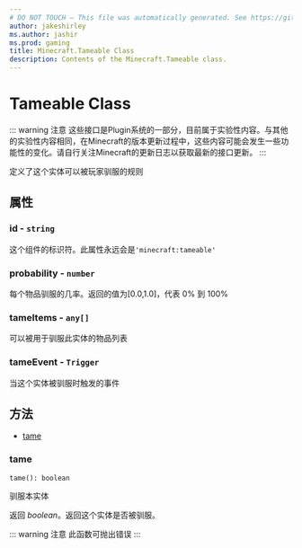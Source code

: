 ```yaml
---
# DO NOT TOUCH — This file was automatically generated. See https://github.com/Mojang/MinecraftScriptingApiDocsGenerator to modify descriptions, examples, etc.
author: jakeshirley
ms.author: jashir
ms.prod: gaming
title: Minecraft.Tameable Class
description: Contents of the Minecraft.Tameable class.
---
```

# Tameable Class
::: warning 注意
这些接口是Plugin系统的一部分，目前属于实验性内容。与其他的实验性内容相同，在Minecraft的版本更新过程中，这些内容可能会发生一些功能性的变化。请自行关注Minecraft的更新日志以获取最新的接口更新。
:::
<!-- Defines the rules for a mob to be tamed by the player. -->
定义了这个实体可以被玩家驯服的规则

## 属性
### **id** - `string`
<!-- Identifier of this component. Should always be minecraft:tameable. -->
这个组件的标识符。此属性永远会是`'minecraft:tameable'`


### **probability** - `number`
<!-- The chance of taming the entity with each item use between 0.0 and 1.0, where 1.0 is 100% -->
每个物品驯服的几率。返回的值为[0.0,1.0]，代表 0% 到 100%


### **tameItems** - `any[]`
<!-- The list of items that can be used to tame this entity. -->
可以被用于驯服此实体的物品列表



### **tameEvent** - `Trigger`
<!-- Event to run when this entity becomes tamed. -->
当这个实体被驯服时触发的事件



## 方法
- [tame](#tame)
  
### **tame**
`
tame(): boolean
`

<!-- Tames this entity. -->
驯服本实体

<!-- Returns *boolean* - Returns true if the entity was tamed. -->
返回 *boolean*。返回这个实体是否被驯服。 


::: warning 注意
此函数可抛出错误
:::